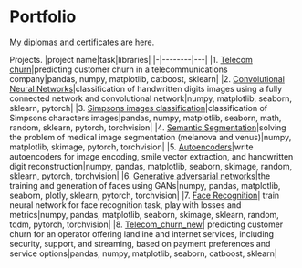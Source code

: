 # Portfolio

[My diplomas and certificates are here](https://github.com/Aalfaa/portfolio/tree/main/Diplomas_and_certificates).

Projects.
|project name|task|libraries|
|-|--------|---|
|1. [Telecom churn](https://github.com/Aalfaa/portfolio/blob/main/Project_1_Telecom_churn/Project_1_Telecom_churn.ipynb)|predicting customer churn in a telecommunications company|pandas, numpy, matplotlib, catboost, sklearn|
|2. [Convolutional Neural Networks](https://github.com/Aalfaa/portfolio/blob/main/Project_2_CNN/Project_2_CNN.ipynb)|classification of handwritten digits images using a fully connected network and convolutional network|numpy, matplotlib, seaborn, sklearn, pytorch|
|3. [Simpsons images classification](https://github.com/Aalfaa/portfolio/blob/main/Project_3_Simpsons_image_classification/Project_3_Simpsons_vgg16.ipynb)|classification of Simpsons characters images|pandas, numpy, matplotlib, seaborn, math, random, sklearn, pytorch, torchvision|
|4. [Semantic Segmentation](https://github.com/Aalfaa/portfolio/blob/main/Project_4_Semantic_segmentation/Project_4_Semantic_segmentation.ipynb)|solving the problem of medical image segmentation (melanova and venus)|numpy, matplotlib, skimage, pytorch, torchvision|
|5. [Autoencoders](https://github.com/Aalfaa/portfolio/blob/main/Project_5_Autoencoders/Project_5_Autoencoders.ipynb)|write autoencoders for image encoding, smile vector extraction, and handwritten digit reconstruction|numpy, pandas, matplotlib, seaborn, skimage, random, sklearn, pytorch, torchvision|
|6. [Generative adversarial networks](https://github.com/Aalfaa/portfolio/blob/main/Project_6_GAN/Project_6_GAN.ipynb)|the training and generation of faces using GANs|numpy, pandas, matplotlib, seaborn, plotly, sklearn, pytorch, torchvision|
|7. [Face Recognition](https://github.com/Aalfaa/portfolio/blob/main/Project_7_Face_recognition/Project_7_Face_recognition.ipynb)| train neural network for face recognition task, play with losses and metrics|numpy, pandas, matplotlib, seaborn, skimage, sklearn, random, tqdm, pytorch, torchvision|
|8. [Telecom_churn_new](https://github.com/Aalfaa/portfolio/blob/main/Project_8_Telecom_churn_new/Project_8_Telecom_churn_new.ipynb)| predicting customer churn for an operator offering landline and internet services, including security, support, and streaming, based on payment preferences and service options|pandas, numpy, matplotlib, seaborn, catboost, sklearn|
